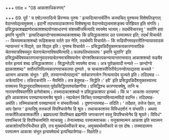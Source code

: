 +++
title = "08 आकाशाधिकरणम्"

+++
69. पूर्वं ' य एषोऽन्तरादित्ये हिरण्मयः पुरुषः ' इत्यादित्यान्तर्वर्तिनः कस्यचित् पुरुषस्य विशेषलिङ्गात् वेदान्तवेद्यत्वमुक्तम्। इदानीं तदभावादाकाशस्य विशेषश्रुत्या वेदान्तवेद्यत्वमाशङ्क्य परिह्रियत इति संगतिः। प्रसिद्धाकाशब्रह्मणोराकाशशब्दयोगसाधारण्यं संशयबीजमित्यादि स्वयमेव भाव्यम्। तदर्थविचारस्तु ' सर्वाणि हवा इमानि भूतानि ' इत्यादिच्छान्दोग्यवाक्यस्थाकाशशब्दः किं प्रसिद्धाकाशपर उत परमात्मपर इति; तदर्थं विचार्यते -- किमयमाकाशशब्दो रूढिशक्त्या वर्तते उत नेति, तदर्थमपि विचार्यते-- किं रूढिर्योगमपहरतीतिन्यायापवादकं न्यायान्तरं न विद्यते, उत विद्यत इति। पुनश्च विचार्यते -- प्रसिद्धवन्निर्देयुक्तमत्रत्यकारणत्वादिकं चेतनमात्रविषयमुत चेतनाचेतनाविषयमित्यादि॥ फलफलिभावस्तप ' इमानि भूतानि' इति प्रसिद्धार्थविषयकारणत्वानुवादस्याचेतनमात्रविषयत्वेन योगशक्तिकल्पकन्यायान्तराभावात् आकाशशब्दो रूढ्यैव वर्तत इत्ययं शब्दः प्रसिद्धाकाशपरः। सिद्धान्तेऽपि स्वयमेव वाच्यः। अत्र पूर्वपक्षवादी मन्यते -- छान्दोग्ये ह्याकाशशब्दः" सर्वोत्पत्तिविलयकारणवाचकतया दृश्यते , स चाकाशस्तैत्तिरीयेऽनन्योत्पाद्यतया कथ्यते ' आत्मन आकाशः संभूतः ' इति, तस्यानन्योत्पाद्यत्वं" सर्वकारणत्वेन नित्यत्वादेव युज्यते इति। तदिदमाह -- अत्रेत्यादिना। तन्निराकरोति -- मैवमिति। तत्र हेतुमाह-- सिद्धेति।' हवै' इति प्रसिद्धवन्निर्देशयुक्तस्यास्य वाक्यस्य सिद्धानुवादविषयत्वात् पूर्वप्रसिद्धिरवश्यापेक्षणीया। प्रसिद्धिश्च कारणवाक्येषु, तानि च नारायणविषयाणीति प्रागेवोक्तम्। तस्मादाकाशशब्दो न प्रसिद्धाकाशपर इत्यर्थः। किं च ' आकाशः परायणम्' इति आकाशस्य परमप्राप्यत्वमत्रैव श्रूयते। नह्यचेतनं किंचित् परमप्राप्यमित्यात्मविदो वदन्ति। तदिदमाह- अथेति। तस्मिन्नाकाशे परमप्राप्यत्वं न संभवतीत्यर्थः । दूषणान्तरमाह-- तदिति। ' तदैक्षत, तत्तेज ऐक्षत, ता आप ऐक्षन्त ' इत्यादिषु तत्तकर्ता विपश्चित्त्वेनैव हि श्रुतः। तथाचाकाशस्य विविधदर्शनं न संभवति। अथवा तत्कर्तेतिआकाशकर्तेति। ब्रह्मवल्ल्यां विपश्चिता ब्रह्मणेति जगत्कारणं वस्तु विपश्चित्त्वेनैव हि श्रूयते। विविधं" पश्यच्चित्त्वं हि विपश्चित्त्वमिति व्याचख्युः। तेनात्मशब्दः परमात्मवाचकः। यत्तूक्तमात्मन आकाश इति स्वात्मन आकाशोत्पत्तिरभिधीयत इति, तत्र मुख्यार्थस्वीकारे बाधः, अमुख्यार्थस्वीकारे स एव दोषः। तस्मादात्मनः परमात्मन आकाशः संभूत इत्ययमेवार्थ इत्यभिप्रायेणाह-- विहतेति॥